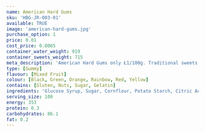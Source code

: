 ```yaml
---
name: American Hard Gums
sku: 'HBG-JR-003-01'
available: TRUE
image: 'american-hard-gums.jpg'
purchase_option: 1
price: 0.01
cost_price: 0.0065
container_water_weight: 919
container_sweets_weight: 715
meta_description: 'American Hard Gums only Ł1/100g. Traditional sweets and more at Humbugs Confectionery Store. Specialists in satisfying your sweet tooth!'
type: [Gummy]
flavour: [Mixed Fruit]
colour: [Black, Green, Orange, Rainbow, Red, Yellow]
contains: [Gluten, Nuts, Sugar, Gelatin]
ingredients: 'Glucose Syrup, Sugar, Cornflour, Potato Starch, Citric Acid, Colours: Anthocyanins, Curcumin, Capsanthin, Nettle, Spinach'
serving_size: 100
energy: 353
protein: 0.3
carbohydrates: 86.1
fat: 0.2
---
```

